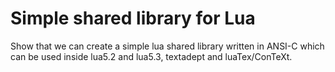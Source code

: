 # Simple shared library for Lua

Show that we can create a simple lua shared 
library written in ANSI-C which can be used 
inside lua5.2 and lua5.3, textadept and luaTex/ConTeXt. 
